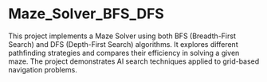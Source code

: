 # Maze_Solver_BFS_DFS
This project implements a Maze Solver using both BFS (Breadth-First Search) and DFS (Depth-First Search) algorithms. It explores different pathfinding strategies and compares their efficiency in solving a given maze. The project demonstrates AI search techniques applied to grid-based navigation problems.

